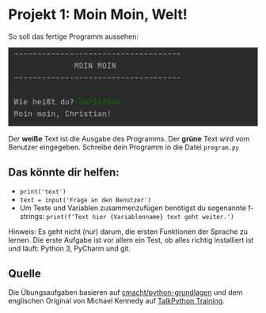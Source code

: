 # Projekt 1: Moin Moin, Welt!

So soll das fertige Programm aussehen:

![image](01-screenshot.png)

Der **weiße** Text ist die Ausgabe des Programms. Der **grüne** Text wird vom Benutzer eingegeben. Schreibe dein Programm in die Datei `program.py`


Das könnte dir helfen:
-------------------

* `print('text')`
* `text = input('Frage an den Benutzer')`
*  Um Texte und Variablen zusammenzufügen benötigst du sogenannte f-strings: `print(f'Text hier {Variablenname} text geht weiter.')`

Hinweis: Es geht nicht (nur) darum, die ersten Funktionen der Sprache zu lernen. Die erste Aufgabe ist vor allem ein Test, ob alles richtig installiert ist und läuft: Python 3, PyCharm und git.


Quelle
------
Die Übungsaufgaben basieren auf [cmacht/python-grundlagen](https://github.com/cmacht/python-grundlagen) und dem englischen Original von Michael Kennedy auf [TalkPython Training](https://training.talkpython.fm/courses/explore_python_jumpstart/python-language-jumpstart-building-10-apps).
